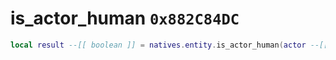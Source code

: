 # is_actor_human `0x882C84DC`

```lua
local result --[[ boolean ]] = natives.entity.is_actor_human(actor --[[ number ]])
```
